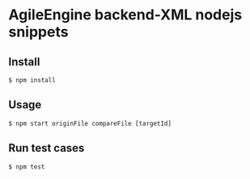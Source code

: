 # AgileEngine backend-XML nodejs snippets

## Install
```
$ npm install
```

## Usage
```
$ npm start originFile compareFile [targetId]
```

## Run test cases
```
$ npm test
```
    